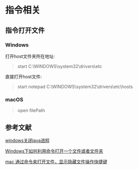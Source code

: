 # 指令相关

## 指令打开文件

### Windows
打开host文件夹所在地址:
> start C:\WINDOWS\system32\drivers\etc

直接打开host文件:
> start notepad C:\WINDOWS\system32\drivers\etc\hosts

### macOS

> open filePath

## 参考文献

[windows关闭java进程](https://blog.csdn.net/qq_33326449/article/details/80506214)

[Windows下如何利用命令打开一个文件或者文件夹](https://blog.51cto.com/u_11071029/5641307)

[mac 通过命令来打开文件，显示隐藏文件操作快捷键](https://www.cnblogs.com/pansidong/p/16876039.html)
